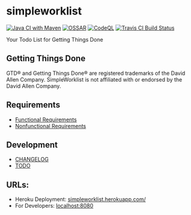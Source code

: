 # simpleworklist

[![Java CI with Maven](https://github.com/Spring-Framework-Java-Apps/simpleworklist/workflows/Java%20CI%20with%20Maven/badge.svg)](https://github.com/Spring-Framework-Java-Apps/simpleworklist/actions)
[![OSSAR](https://github.com/Spring-Framework-Java-Apps/simpleworklist/workflows/OSSAR/badge.svg)](https://github.com/Spring-Framework-Java-Apps/simpleworklist/actions)
[![CodeQL](https://github.com/Spring-Framework-Java-Apps/simpleworklist/workflows/CodeQL/badge.svg)](https://github.com/Spring-Framework-Java-Apps/simpleworklist/actions)
[![Travis CI Build Status](https://travis-ci.com/Spring-Framework-Java-Apps/simpleworklist.svg?branch=master)](https://travis-ci.com/Spring-Framework-Java-Apps/simpleworklist)

Your Todo List for Getting Things Done

## Getting Things Done
GTD&reg; and Getting Things Done&reg; are registered trademarks of the David Allen Company. 
SimpleWorklist is not affiliated with or endorsed by the David Allen Company.

## Requirements
* [Functional Requirements](src/site/markdown/REQUIREMENTS_FUNCTIONAL.md)
* [Nonfunctional Requirements](src/site/markdown/REQUIREMENTS_NONFUNCTIONAL.md)

## Development
* [CHANGELOG](src/site/markdown/CHANGELOG.md)
* [TODO](src/site/markdown/TODO.md)

## URLs:
* Heroku Deployment: [simpleworklist.herokuapp.com/](https://simpleworklist.herokuapp.com/)
* For Developers: [localhost:8080](http://localhost:8080/)
